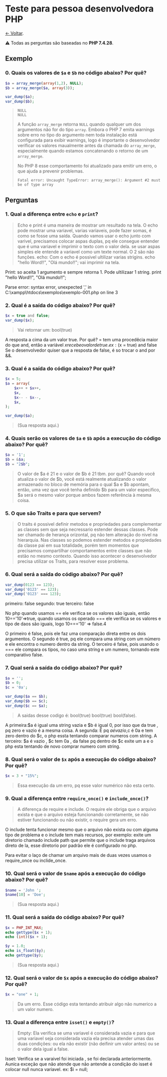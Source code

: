 # Teste para pessoa desenvolvedora PHP

[← Voltar](README.md).

⚠️ Todas as perguntas são baseadas no **PHP 7.4.28**.

## Exemplo

### 0. Quais os valores de `$a` e `$b` no código abaixo? Por quê?

```php
$a = array_merge(array(1,2), NULL);
$b = array_merge($a, array(3));

var_dump($a);
var_dump($b);
```

> ```
> NULL
> NULL
> ```
> 
> A função `array_merge` retorna `NULL` quando qualquer um dos argumentos não for do tipo `array`. Embora o PHP 7 emita warnings sobre erro no tipo do argumento nem toda instalação está configurada para exibir warnings, logo é importante o desenvolvedor verificar os valores maualmente antes da chamada do `array_merge`, especialmente quando estamos concatenando o retorno de um `array_merge`.
>
> No PHP 8 esse comportamento foi atualizado para emitir um erro, o que ajuda a prevenir problemas.
> 
> ```
> Fatal error: Uncaught TypeError: array_merge(): Argument #2 must be of type array
> ```

## Perguntas

### 1. Qual a diferença entre `echo` e `print`?

> Echo e print é uma maneira de mostrar um resultado na tela. O echo pode mostrar uma variavel, varias variaveis, pode fazer somas, é como se fosse uma saída. Quando vamos usar o echo junto com varivel, precisamos colocar aspas duplas, pq ele consegue entender que é uma variavel e imprimir o texto com o valor dela. se usar aspas simples ele entende a variavel como um texte normal. O 2 são não funções.
echo: Com o echo é possivel ultilizar varias strigins.
echo "hello Word!!", "Olá mundo!!";
vai imprimir na tela.

 Print: so aceita 1 argumento e sempre retorna 1. Pode ultilizaar 1 string.
print "hello Word!!", "Olá mundo!!";

Parse error: syntax error, unexpected ',' in C:\xampp\htdocs\exemplos\exemplo-001.php on line 3 

### 2. Qual é a saída do código abaixo? Por quê?

```php
$x = true and false;
var_dump($x);
```

> Vai retornar um: bool(true)

A resposta a cima da um valor true. Por quê? = tem uma procedêcia maior do que and, então a variável $x recebe o valor de true.
ex: ($x = true) and false 
Se o desenvolvedor quiser que a resposta de false, é so trocar o and por &&.

### 3. Qual é a saída do código abaixo? Por quê?

```php
$x = 5;
$a = array(
    $x++ + $x++,
    $x,
    $x-- - $x--,
    $x,
);

var_dump($a);
```

> (Sua resposta aqui.)

### 4. Quais serão os valores de `$a` e `$b` após a execução do código abaixo? Por quê?

```php
$a = '1';
$b = &$a;
$b = "2$b";
```

>   O valor de $a é 21 e o valor de $b é 21 tbm. por quê? Quando você atualiza o valor de $b, você está realmente atualizando o valor armazenado no bloco de memória para o qual $a e $b apontam, então, uma vez que você tenha definido $b para um valor específico, $a será o mesmo valor porque ambos fazem referência à mesma coisa.

### 5. O que são Traits e para que servem? 

> O traits é possivel definir metodos e propriedades para complementar as classes sem que seja necressario estender dessas classes. Pode ser chamado de herança orizontal, pq não tem alteração do nivel na hierarquia. Nas classes so podemos estender metodos e propiedades da classe pai em sua totalidade, porém tem momentos que precisamos compartilhar comportamentos entre classes que não estão no mesmo contexto. Quando isso acontecer o desenvolvedor precisa utilizar os Traits, para resolver esse problema.

### 6. Qual será a saída do código abaixo? Por quê?

```php
var_dump(0123 == 123);
var_dump('0123' == 123);
var_dump('0123' === 123);
```

> 
primeiro: false
segundo: true
terceiro: false

No php quando usamos == ele verifica se os valores são iguais, então 10=='10'=>true, quando usamos os operado === ele verifica se os valores e tipo de daos são iguais, logo 10==='10' => false.4

O primeiro é false, pois ele faz uma comparação direta entre os dois argumentos. 
O segundo é true, pq ele compara uma string com um número e ele encontra o numero dentro da string.
O terceiro é false, pois usando o === ele compara os tipos, no caso uma string e um numero, tornando este comparativo false.

### 7. Qual será a saída do código abaixo? Por quê?

```php
$a = '';
$b = 0;
$c = '0a';

var_dump($a == $b);
var_dump($b == $c);
var_dump($c == $a);
```

> A saidas desse codigo é: bool(true) bool(true) bool(false).

A primeira:$a é igual uma string vazia e $b é igual 0, por isso que da true , pq zero e vazio é a mesma coisa.
 A segunda: É pq $a é vazio,$c é 0a e tem zero dentro do $c, o php essta tentando comparar numeros com string.
A terceiro: $a é vazio , $c tem 0a , da false pq dentro de $c exite um a e o php esta tentando de novo comprar numero com string.

### 8. Qual será o valor de `$x` após a execução do código abaixo? Por quê?

```php
$x = 3 + "15%";
```

> Essa execução da um erro, pq esse valor numérico não esta certo. 

### 9. Qual a diferença entre `require_once()` e `include_once()`?

> A diferença de require e include.
O require ele obriga que o arquivo exista e que o arquivo esteja funcionando corretamente, se não estiver funcionando ou não existir, o require gera um erro. 

O include tenta funcionar mesmo que o arquivo não exista ou com alguma tipo de problema e o include tem mais recursos, por exemplo: exite um diretorio chamado include path que permite que o include traga arquivos direto de la, esse diretorio por padrão ele é configurado no php. 

Para evitar o laço de chamar um arquivo mais de duas vezes usamos o require_once ou inclide_once.

### 10. Qual será o valor de `$name` após a execução do código abaixo? Por quê?

```php
$name = 'John ';
$name[10] = 'Doe';
```

> (Sua resposta aqui.)

### 11. Qual será a saída do código abaixo? Por quê?

```php
$x = PHP_INT_MAX;
echo gettype($x + 1);
echo (int)($x + 1);

$y = 1.0;
echo is_float($y);
echo gettype($y);
```

> (Sua resposta aqui.)

### 12. Qual será o valor de `$x` após a execução do código abaixo? Por quê?

```php
$x = "one" + 1;
```

> Da um erro. Esse código esta tentando atribuir algo não numerico a um valor numero.

### 13. Qual a diferença entre `isset()` e `empty()`?

> Empty: Ela verifica se uma variavel é considerada vazia e para que uma variavel seja considerada vazia ela precisa atender umas das duas condições: ou ela não existir (não deifinir um valor antes) ou se o valor dela igual a false.

Isset: Verifica se a varaivel foi iniciada , se foi declarada anteriormente. Aunica exceção que não atende que não antende a condição do isset é colocar null nunca variavel.
ex:
$i = null; 
